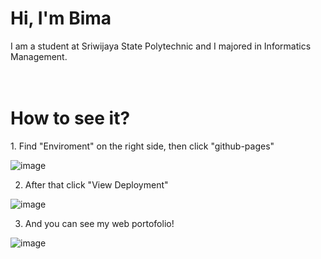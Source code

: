 <h1>Hi, I'm Bima</h1>
I am a student at Sriwijaya State Polytechnic and I majored in Informatics Management.
<br><br><br>
<h1>How to see it?</h1>
1. Find "Enviroment" on the right side, then click "github-pages"

![image](https://user-images.githubusercontent.com/109858732/219985317-a1425b2b-f26c-48de-b9dc-fc1f2f8e1788.png)

2. After that click "View Deployment"

![image](https://user-images.githubusercontent.com/109858732/219985462-ac49fa2c-1fa8-4743-a7c6-bf46ba88b362.png)

3. And you can see my web portofolio!

![image](https://user-images.githubusercontent.com/109858732/219986609-bcd63b5a-840c-4f33-a2bb-5f2eb2cf4a40.png)

